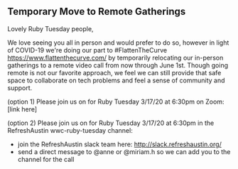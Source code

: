 ## Temporary Move to Remote Gatherings



Lovely Ruby Tuesday people,

We love seeing you all in person and would prefer to do so, however in light of COVID-19 we're doing our part to #FlattenTheCurve https://www.flattenthecurve.com/ by temporarily relocating our in-person gatherings to a remote video call from now through June 1st. Though going remote is not our favorite approach, we feel we can still provide that safe space to collaborate on tech problems and feel a sense of community and support.

(option 1)
Please join us on for Ruby Tuesday 3/17/20 at 6:30pm on Zoom:
[link here]


(option 2)
Please join us on for Ruby Tuesday 3/17/20 at 6:30pm in the RefreshAustin wwc-ruby-tuesday channel:
* join the RefreshAustin slack team here: http://slack.refreshaustin.org/
* send a direct message to @anne or @miriam.h so we can add you to the channel for the call
